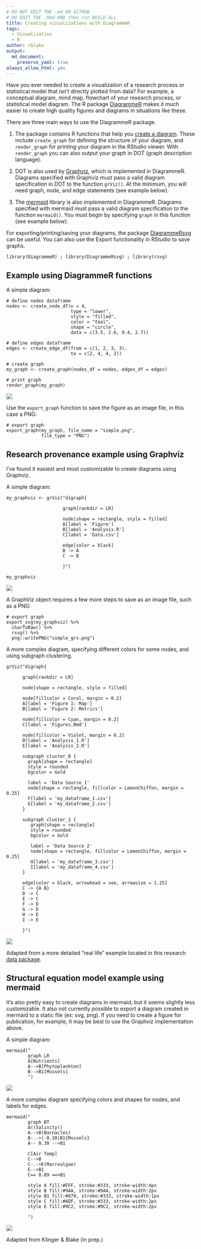 ```yaml
---
# DO NOT EDIT THE .md ON GITHUB
# DO EDIT THE .Rmd AND then run BUILD ALL
title: Creating visualizations with DiagrammeR
tags:
  - Visualization
  - R
author: rblake
output:   
  md_document:
    preserve_yaml: true
always_allow_html: yes
---
```


Have you ever needed to create a visualization of a research process or
statistical model that isn’t directly plotted from data? For example, a
conceptual diagram, mind map, flowchart of your research process, or
statistical model diagram. The R package
[DiagrammeR](http://rich-iannone.github.io/DiagrammeR/index.html) makes
it much easier to create high quality figures and diagrams in situations
like these.

There are three main ways to use the DiagrammeR package.

1.  The package contains R functions that help you [create a
    diagram](http://rich-iannone.github.io/DiagrammeR/graph_creation.html).
    These include `create_graph` for defining the structure of your
    diagram, and `render_graph` for printing your diagram in the RStudio
    viewer. With `render_graph` you can also output your graph in DOT
    (graph description language).

2.  DOT is also used by [Graphviz](https://www.graphviz.org/), which is
    implemented in DiagrammeR. Diagrams specified with Graphviz must
    pass a valid diagram specification in DOT to the function `grViz()`.
    At the minimum, you will need graph, node, and edge statements (see
    example below).

3.  The [mermaid](https://mermaidjs.github.io/) library is also
    implemented in DiagrammeR. Diagrams specified with mermaid must pass
    a valid diagram specification to the function `mermaid()`. You must
    begin by specifying `graph` in this function (see example below).

For exporting/printing/saving your diagrams, the package
[DiagrammeRsvg](https://github.com/rich-iannone/DiagrammeRsvg) can be
useful. You can also use the Export functionality in RStudio to save
graphs.

    library(DiagrammeR) ; library(DiagrammeRsvg) ; library(rsvg) 

Example using DiagrammeR functions
----------------------------------

A simple diagram:

    # define nodes dataframe
    nodes <- create_node_df(n = 4, 
                            type = "lower",
                            style = "filled",
                            color = "teal", 
                            shape = "circle", 
                            data = c(3.5, 2.6, 9.4, 2.7))

    # define edges dataframe
    edges <- create_edge_df(from = c(1, 2, 3, 3),
                            to = c(2, 4, 4, 2))

    # create graph
    my_graph <- create_graph(nodes_df = nodes, edges_df = edges)

    # print graph
    render_graph(my_graph)

![](assets/2019-06-07-visualization-with-diagrammeR_files/figure-markdown_strict/unnamed-chunk-2-1.png)

Use the `export_graph` function to save the figure as an image file, in
this case a PNG:

    # export graph
    export_graph(my_graph, file_name = "simple.png",
                 file_type = "PNG")

Research provenance example using Graphviz
------------------------------------------

I’ve found it easiest and most customizable to create diagrams using
Graphviz.

A simple diagram:

    my_graphviz <- grViz("digraph{
             
                         graph[rankdir = LR]
                         
                         node[shape = rectangle, style = filled]  
                         A[label = 'Figure']
                         B[label = 'Analysis.R']
                         C[label = 'Data.csv']

                         edge[color = black]
                         B -> A
                         C -> B
                         
                         }")

    my_graphviz

![](assets/2019-06-07-visualization-with-diagrammeR_files/figure-markdown_strict/unnamed-chunk-4-1.png)

A GraphViz object requires a few more steps to save as an image file,
such as a PNG:

    # export graph
    export_svg(my_graphviz) %>%
      charToRaw() %>%
      rsvg() %>%
      png::writePNG("simple_grv.png")

A more complex diagram, specifying different colors for some nodes, and
using subgraph clustering.

    grViz("digraph{

          graph[rankdir = LR]
      
          node[shape = rectangle, style = filled]
      
          node[fillcolor = Coral, margin = 0.2]
          A[label = 'Figure 1: Map']
          B[label = 'Figure 2: Metrics']
      
          node[fillcolor = Cyan, margin = 0.2]
          C[label = 'Figures.Rmd']
      
          node[fillcolor = Violet, margin = 0.2]
          D[label = 'Analysis_1.R']
          E[label = 'Analysis_2.R']
      
          subgraph cluster_0 {
            graph[shape = rectangle]
            style = rounded
            bgcolor = Gold
        
            label = 'Data Source 1'
            node[shape = rectangle, fillcolor = LemonChiffon, margin = 0.25]
            F[label = 'my_dataframe_1.csv']
            G[label = 'my_dataframe_2.csv']
          }
      
          subgraph cluster_1 {
             graph[shape = rectangle]
             style = rounded
             bgcolor = Gold
        
             label = 'Data Source 2'
             node[shape = rectangle, fillcolor = LemonChiffon, margin = 0.25]
             H[label = 'my_dataframe_3.csv']
             I[label = 'my_dataframe_4.csv']
          }
      
          edge[color = black, arrowhead = vee, arrowsize = 1.25]
          C -> {A B}
          D -> C
          E -> C
          F -> D
          G -> D
          H -> E
          I -> E
          
          }")

![](assets/2019-06-07-visualization-with-diagrammeR_files/figure-markdown_strict/unnamed-chunk-6-1.png)

Adapted from a more detailed “real life” example located in this
research [data
package](https://knb.ecoinformatics.org/view/urn:uuid:64e28478-7964-4fcb-b002-49a7915fbe4e).

Structural equation model example using mermaid
-----------------------------------------------

It’s also pretty easy to create diagrams in mermaid, but it seems
slightly less customizable. It also not currently possible to export a
diagram created in mermaid to a static file (ex: svg, png). If you need
to create a figure for publication, for example, it may be best to use
the Graphviz implementation above.

A simple diagram:

    mermaid("
            graph LR
            A[Nutrients]
            A-->B[Phytoplankton]
            B-->B1[Mussels]
            ")

![](assets/2019-06-07-visualization-with-diagrammeR_files/figure-markdown_strict/unnamed-chunk-7-1.png)

A more complex diagram specifying colors and shapes for nodes, and
labels for edges.

    mermaid("
            graph BT
            A((Salinity))
            A-->B(Barnacles)
            B-.->|-0.10|B1{Mussels}
            A-- 0.30 -->B1

            C[Air Temp]
            C-->B
            C-.->E(Macroalgae)
            E-->B1
            C== 0.89 ==>B1

            style A fill:#FFF, stroke:#333, stroke-width:4px
            style B fill:#9AA, stroke:#9AA, stroke-width:2px
            style B1 fill:#879, stroke:#333, stroke-width:1px
            style C fill:#ADF, stroke:#333, stroke-width:2px
            style E fill:#9C2, stroke:#9C2, stroke-width:2px

            ")

![](assets/2019-06-07-visualization-with-diagrammeR_files/figure-markdown_strict/unnamed-chunk-8-1.png)

Adapted from Klinger & Blake (in prep.)
